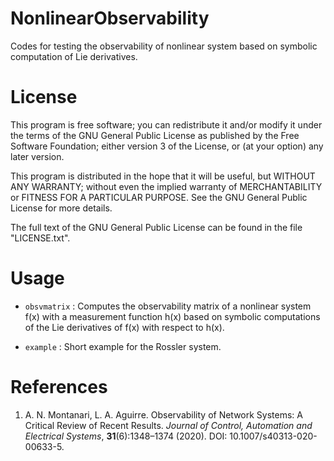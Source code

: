 # NonlinearObservability
Codes for testing the observability of nonlinear system based on symbolic computation of Lie derivatives.


# License

This program is free software; you can redistribute it and/or modify it under the terms of the GNU General Public License as published by the Free Software Foundation; either version 3 of the License, or (at your option) any later version.

This program is distributed in the hope that it will be useful, but WITHOUT ANY WARRANTY; without even the implied warranty of MERCHANTABILITY or FITNESS FOR A PARTICULAR PURPOSE. See the GNU General Public License for more details.

The full text of the GNU General Public License can be found in the file "LICENSE.txt".


# Usage

- `obsvmatrix` : Computes the observability matrix of a nonlinear system f(x) with a measurement function h(x) based on symbolic computations of the Lie derivatives of f(x) with respect to h(x).

- `example` : Short example for the Rossler system.


# References
1.  A. N. Montanari, L. A. Aguirre. Observability of Network Systems: A Critical Review of Recent Results. *Journal of Control, Automation and Electrical Systems*, **31**(6):1348–1374 (2020). DOI: 10.1007/s40313-020-00633-5.
